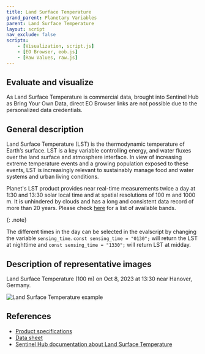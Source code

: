 ```yaml
---
title: Land Surface Temperature
grand_parent: Planetary Variables
parent: Land Surface Temperature
layout: script
nav_exclude: false
scripts:
    - [Visualization, script.js]
    - [EO Browser, eob.js]
    - [Raw Values, raw.js]
---
```


## Evaluate and visualize

As Land Surface Temperature is commercial data, brought into Sentinel Hub as Bring Your Own Data, direct EO Browser links are not possible due to the personalized data credentials.

## General description

Land Surface Temperature (LST) is the thermodynamic temperature of Earth’s surface. LST is a key variable controlling energy, and water fluxes over the land surface and atmosphere interface. In view of increasing extreme temperature events and a growing population exposed to these events, LST is increasingly relevant to sustainably manage food and water systems and urban living conditions.

Planet's LST product provides near real-time measurements twice a day at 1:30 and 13:30 solar local time and at spatial resolutions of 100 m and 1000 m. It is unhindered by clouds and has a long and consistent data record of more than 20 years. Please check [here](https://docs.sentinel-hub.com/api/latest/data/planetary-variables/land-surface-temp/#available-bands) for a list of available bands.

{: .note}

The different times in the day can be selected in the evalscript by changing the variable `sensing_time`. `const sensing_time = "0130";` will return the LST at nighttime and `const sensing_time = "1330";` will return LST at midday.

## Description of representative images

Land Surface Temperature (100 m) on Oct 8, 2023 at 13:30 near Hanover, Germany.

![Land Surface Temperature example](fig/lst.jpg)

## References

-   [Product specifications](https://planet.widen.net/s/tltwk6hnps)
-   [Data sheet](https://planet.widen.net/s/ttvp2rvwzd)
-   [Sentinel Hub documentation about Land Surface Temperature](https://docs.sentinel-hub.com/api/latest/data/planetary-variables/land-surface-temp/)
